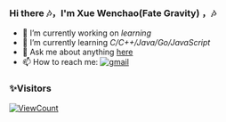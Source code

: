 ### Hi there 🎶，I'm Xue Wenchao(Fate Gravity) ，🎶

-   🔭 I’m currently working on *learning*
-   🌱 I’m currently learning *C/C++/Java/Go/JavaScript*
-   💬 Ask me about anything [here](https://github.com/Axzed/Axzed/issues)
-   📫 How to reach me:
[![gmail](https://img.shields.io/badge/-waxwc1491224820@gmail.com-c14438?style=flat-square&logo=Gmail&logoColor=white&link=mailto:waxwc1491224820@gmail.com)](mailto:waxwc1491224820@gmail.com)

### ✨Visitors
[![ViewCount](https://views.whatilearened.today/views/github/Axzed/ismlhbb.svg?cache=remove)](#)


